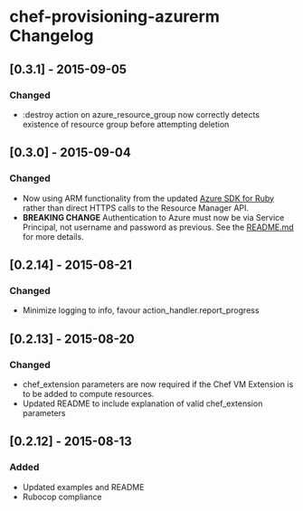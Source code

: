 # chef-provisioning-azurerm Changelog

## [0.3.1] - 2015-09-05
### Changed
- :destroy action on azure_resource_group now correctly detects existence of resource group before attempting deletion

## [0.3.0] - 2015-09-04
### Changed
- Now using ARM functionality from the updated [Azure SDK for Ruby](http://github.com/azure/azure-sdk-for-ruby) rather than direct HTTPS calls to the Resource Manager API.
- **BREAKING CHANGE** Authentication to Azure must now be via Service Principal, not username and password as previous.  See the [README.md](https://github.com/pendrica/chef-provisioning-azurerm) for more details.

## [0.2.14] - 2015-08-21
### Changed
- Minimize logging to info, favour action_handler.report_progress

## [0.2.13] - 2015-08-20
### Changed
- chef_extension parameters are now required if the Chef VM Extension is to be added to compute resources.
- Updated README to include explanation of valid chef_extension parameters

## [0.2.12] - 2015-08-13
### Added
- Updated examples and README
- Rubocop compliance
